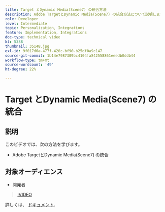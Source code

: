 ```yaml
---
title: Target とDynamic Media(Scene7) の統合方法
description: Adobe TargetとDynamic Media(Scene7) の統合方法について説明します。
role: Developer
level: Intermediate
topic: Personalization, Integrations
feature: Implementation, Integrations
doc-type: technical video
kt: 5388
thumbnail: 35148.jpg
exl-id: 9f017d6a-477f-420c-bf90-b25df0a9c147
source-git-commit: 1b14e7987309bc4104fa842558861eeedb0ddb44
workflow-type: tm+mt
source-wordcount: '49'
ht-degree: 22%

---
```


# Target とDynamic Media(Scene7) の統合

## 説明

このビデオでは、次の方法を学びます。

* Adobe TargetとDynamic Media(Scene7) の統合

## 対象オーディエンス

* 開発者

>[!VIDEO](https://video.tv.adobe.com/v/35148/?quality=12)

詳しくは、 [ドキュメント](https://experienceleague.adobe.com/docs/target/using/administer/scene7-settings.html?lang=en).
